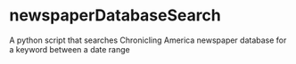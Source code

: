 # newspaperDatabaseSearch
A python script that searches Chronicling America newspaper database for a keyword between a date range
